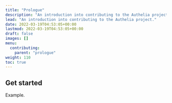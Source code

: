 ```yaml
---
title: "Prologue"
description: "An introduction into contributing to the Authelia project."
lead: "An introduction into contributing to the Authelia project."
date: 2022-03-19T04:53:05+00:00
lastmod: 2022-03-19T04:53:05+00:00
draft: false
images: []
menu:
  contributing:
    parent: "prologue"
weight: 110
toc: true
---
```


## Get started

Example.
